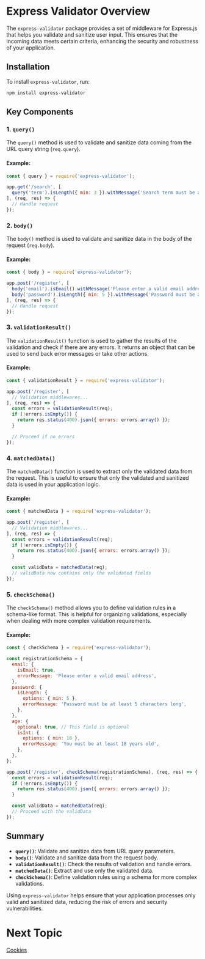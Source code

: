 # Express Validator Overview

The `express-validator` package provides a set of middleware for Express.js that helps you validate and sanitize user input. This ensures that the incoming data meets certain criteria, enhancing the security and robustness of your application.

## Installation

To install `express-validator`, run:

```bash
npm install express-validator
```

## Key Components

### 1. `query()`

The `query()` method is used to validate and sanitize data coming from the URL query string (`req.query`).

#### Example:
```javascript
const { query } = require('express-validator');

app.get('/search', [
  query('term').isLength({ min: 3 }).withMessage('Search term must be at least 3 characters long'),
], (req, res) => {
  // Handle request
});
```

### 2. `body()`

The `body()` method is used to validate and sanitize data in the body of the request (`req.body`).

#### Example:
```javascript
const { body } = require('express-validator');

app.post('/register', [
  body('email').isEmail().withMessage('Please enter a valid email address'),
  body('password').isLength({ min: 5 }).withMessage('Password must be at least 5 characters long'),
], (req, res) => {
  // Handle request
});
```

### 3. `validationResult()`

The `validationResult()` function is used to gather the results of the validation and check if there are any errors. It returns an object that can be used to send back error messages or take other actions.

#### Example:
```javascript
const { validationResult } = require('express-validator');

app.post('/register', [
  // Validation middlewares...
], (req, res) => {
  const errors = validationResult(req);
  if (!errors.isEmpty()) {
    return res.status(400).json({ errors: errors.array() });
  }

  // Proceed if no errors
});
```

### 4. `matchedData()`

The `matchedData()` function is used to extract only the validated data from the request. This is useful to ensure that only the validated and sanitized data is used in your application logic.

#### Example:
```javascript
const { matchedData } = require('express-validator');

app.post('/register', [
  // Validation middlewares...
], (req, res) => {
  const errors = validationResult(req);
  if (!errors.isEmpty()) {
    return res.status(400).json({ errors: errors.array() });
  }

  const validData = matchedData(req);
  // validData now contains only the validated fields
});
```

### 5. `checkSchema()`

The `checkSchema()` method allows you to define validation rules in a schema-like format. This is helpful for organizing validations, especially when dealing with more complex validation requirements.

#### Example:
```javascript
const { checkSchema } = require('express-validator');

const registrationSchema = {
  email: {
    isEmail: true,
    errorMessage: 'Please enter a valid email address',
  },
  password: {
    isLength: {
      options: { min: 5 },
      errorMessage: 'Password must be at least 5 characters long',
    },
  },
  age: {
    optional: true, // This field is optional
    isInt: {
      options: { min: 18 },
      errorMessage: 'You must be at least 18 years old',
    },
  },
};

app.post('/register', checkSchema(registrationSchema), (req, res) => {
  const errors = validationResult(req);
  if (!errors.isEmpty()) {
    return res.status(400).json({ errors: errors.array() });
  }

  const validData = matchedData(req);
  // Proceed with the validData
});
```

## Summary

- **`query()`**: Validate and sanitize data from URL query parameters.
- **`body()`**: Validate and sanitize data from the request body.
- **`validationResult()`**: Check the results of validation and handle errors.
- **`matchedData()`**: Extract and use only the validated data.
- **`checkSchema()`**: Define validation rules using a schema for more complex validations.

Using `express-validator` helps ensure that your application processes only valid and sanitized data, reducing the risk of errors and security vulnerabilities.

# Next Topic

[Cookies](../11-Cookies/README.md)
